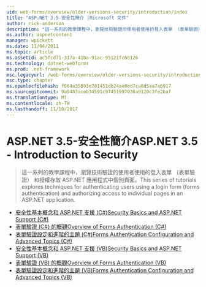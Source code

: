 ```yaml
---
uid: web-forms/overview/older-versions-security/introduction/index
title: "ASP.NET 3.5-安全性簡介 |Microsoft 文件"
author: rick-anderson
description: "這一系列的教學課程中，瀏覽技術驗證的使用者使用的登入表單 （表單驗證） 和授權存取個別頁面中..."
ms.author: aspnetcontent
manager: wpickett
ms.date: 11/04/2011
ms.topic: article
ms.assetid: ac5fcd71-317a-41ba-91ac-95121fc68126
ms.technology: dotnet-webforms
ms.prod: .net-framework
msc.legacyurl: /web-forms/overview/older-versions-security/introduction
msc.type: chapter
ms.openlocfilehash: f964a35693e781451db24ae6ed7ca8d5aa7a6917
ms.sourcegitcommit: 9a9483aceb34591c97451997036a9120c3fe2baf
ms.translationtype: MT
ms.contentlocale: zh-TW
ms.lasthandoff: 11/10/2017
---
```

<a name="aspnet-35---introduction-to-security"></a><span data-ttu-id="fba0e-103">ASP.NET 3.5-安全性簡介</span><span class="sxs-lookup"><span data-stu-id="fba0e-103">ASP.NET 3.5 - Introduction to Security</span></span>
====================
> <span data-ttu-id="fba0e-104">這一系列的教學課程中，瀏覽技術驗證的使用者使用的登入表單 （表單驗證） 和授權存取 ASP.NET 應用程式中個別頁面。</span><span class="sxs-lookup"><span data-stu-id="fba0e-104">This series of tutorials explores techniques for authenticating users using a login form (forms authentication) and authorizing access to individual pages in an ASP.NET application.</span></span>


- [<span data-ttu-id="fba0e-105">安全性基本概念和 ASP.NET 支援 (C#)</span><span class="sxs-lookup"><span data-stu-id="fba0e-105">Security Basics and ASP.NET Support (C#)</span></span>](security-basics-and-asp-net-support-cs.md)
- [<span data-ttu-id="fba0e-106">表單驗證 (C#) 的概觀</span><span class="sxs-lookup"><span data-stu-id="fba0e-106">Overview of Forms Authentication (C#)</span></span>](an-overview-of-forms-authentication-cs.md)
- [<span data-ttu-id="fba0e-107">表單驗證設定和進階的主題 (C#)</span><span class="sxs-lookup"><span data-stu-id="fba0e-107">Forms Authentication Configuration and Advanced Topics (C#)</span></span>](forms-authentication-configuration-and-advanced-topics-cs.md)
- [<span data-ttu-id="fba0e-108">安全性基本概念和 ASP.NET 支援 (VB)</span><span class="sxs-lookup"><span data-stu-id="fba0e-108">Security Basics and ASP.NET Support (VB)</span></span>](security-basics-and-asp-net-support-vb.md)
- [<span data-ttu-id="fba0e-109">表單驗證 (VB) 的概觀</span><span class="sxs-lookup"><span data-stu-id="fba0e-109">Overview of Forms Authentication (VB)</span></span>](an-overview-of-forms-authentication-vb.md)
- [<span data-ttu-id="fba0e-110">表單驗證設定和進階的主題 (VB)</span><span class="sxs-lookup"><span data-stu-id="fba0e-110">Forms Authentication Configuration and Advanced Topics (VB)</span></span>](forms-authentication-configuration-and-advanced-topics-vb.md)
